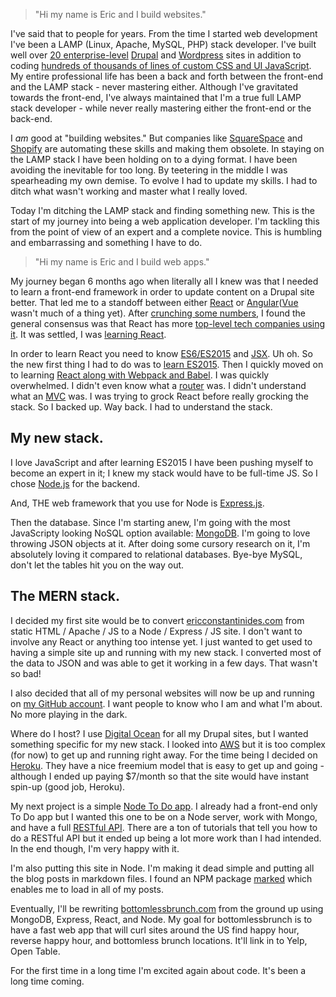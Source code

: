 >"Hi my name is Eric and I build websites."

I've said that to people for years. From the time I started web development I've been a LAMP (Linux, Apache, MySQL, PHP) stack developer. I've built well over [20 enterprise-level](https://www.ericconstantinides.com/) [Drupal](https://www.drupal.org/) and [Wordpress](https://wordpress.org/) sites in addition to coding [hundreds of thousands of lines of custom CSS and UI JavaScript](https://www.ericconstantinides.com/snippets). My entire professional life has been a back and forth between the front-end and the LAMP stack - never mastering either. Although I've gravitated towards the front-end, I've always maintained that I'm a true full LAMP stack developer - while never really mastering either the front-end or the back-end.

I _am_ good at "building websites." But companies like [SquareSpace](https://www.squarespace.com/) and [Shopify](https://www.shopify.com/) are automating these skills and making them obsolete. In staying on the LAMP stack I have been holding on to a dying format. I have been avoiding the inevitable for too long. By teetering in the middle I was spearheading my own demise. To evolve I had to update my skills. I had to ditch what wasn't working and master what I really loved.

Today I'm ditching the LAMP stack and finding something new. This is the start of my journey into being a web application developer. I'm tackling this from the point of view of an expert and a complete novice. This is humbling and embarrassing and something I have to do.

>"Hi my name is Eric and I build web apps."

My journey began 6 months ago when literally all I knew was that I needed to learn a front-end framework in order to update content on a Drupal site better. That led me to a standoff between either [React](https://facebook.github.io/react/) or [Angular](https://angularjs.org/)([Vue](https://vuejs.org/) wasn't much of a thing yet). After [crunching some numbers](https://www.youtube.com/watch?v=KMX1mFEmM3E), I found the general consensus was that React has more [top-level tech companies using it](https://github.com/facebook/react/wiki/sites-using-react). It was settled, I was [learning React](https://www.youtube.com/watch?v=MhkGQAoc7bc&list=PLoYCgNOIyGABj2GQSlDRjgvXtqfDxKm5b).

In order to learn React you need to know [ES6/ES2015](https://css-tricks.com/lets-learn-es2015/) and [JSX](https://www.youtube.com/watch?v=m_d7xofR1RQ). Uh oh. So the new first thing I had to do was to [learn ES2015](https://www.youtube.com/watch?v=HIS8juawTmM&list=PLVHlCYNvnqYouIVj3IgK3RmzpnWMaoqkw). Then I quickly moved on to learning [React along with Webpack and Babel](https://www.youtube.com/watch?v=uextYhQGP6k). I was quickly overwhelmed. I didn't even know what a [router](https://medium.com/@dabit3/beginner-s-guide-to-react-router-53094349669) was. I didn't understand what an [MVC](https://www.youtube.com/watch?v=1IsL6g2ixak) was. I was trying to grock React before really grocking the stack. So I backed up. Way back. I had to understand the stack.

## My new stack.

I love JavaScript and after learning ES2015 I have been pushing myself to become an expert in it; I knew my stack would have to be full-time JS. So I chose [Node.js](https://www.youtube.com/playlist?list=PL4cUxeGkcC9gcy9lrvMJ75z9maRw4byYp) for the backend.

And, THE web framework that you use for Node is [Express.js](https://expressjs.com/).

Then the database. Since I'm starting anew, I'm going with the most JavaScripty looking NoSQL option available: [MongoDB](https://www.mongodb.com). I'm going to love throwing JSON objects at it. After doing some cursory research on it, I'm absolutely loving it compared to relational databases. Bye-bye MySQL, don't let the tables hit you on the way out.

## The MERN stack.

I decided my first site would be to convert [ericconstantinides.com](https://www.ericconstantinides.com) from static HTML / Apache / JS to a Node / Express / JS site. I don't want to involve any React or anything too intense yet. I just wanted to get used to having a simple site up and running with my new stack. I converted most of the data to JSON and was able to get it working in a few days. That wasn't so bad!

I also decided that all of my personal websites will now be up and running on [my GitHub account](github.com/ericconstantinides). I want people to know who I am and what I'm about. No more playing in the dark.

Where do I host? I use [Digital Ocean](https://www.digitalocean.com/) for all my Drupal sites, but I wanted something specific for my new stack. I looked into [AWS](https://aws.amazon.com/) but it is too complex (for now) to get up and running right away. For the time being I decided on [Heroku](https://www.heroku.com/). They have a nice freemium model that is easy to get up and going - although I ended up paying $7/month so that the site would have instant spin-up (good job, Heroku).

My next project is a simple [Node To Do app](https://github.com/ericconstantinides/erics-node-todo). I already had a front-end only To Do app but I wanted this one to be on a Node server, work with Mongo, and have a full [RESTful API](https://www.youtube.com/watch?v=7YcW25PHnAA). There are a ton of tutorials that tell you how to do a RESTful API but it ended up being a lot more work than I had intended. In the end though, I'm very happy with it.

I'm also putting this site in Node. I'm making it dead simple and putting all the blog posts in markdown files. I found an NPM package [marked](https://www.npmjs.com/package/marked) which enables me to load in all of my posts.

Eventually, I'll be rewriting [bottomlessbrunch.com](http://www.bottomlessbrunch.com) from the ground up using MongoDB, Express, React, and Node. My goal for bottomlessbrunch is to have a fast web app that will curl sites around the US find happy hour, reverse happy hour, and bottomless brunch locations. It'll link in to Yelp, Open Table.

For the first time in a long time I'm excited again about code. It's been a long time coming.